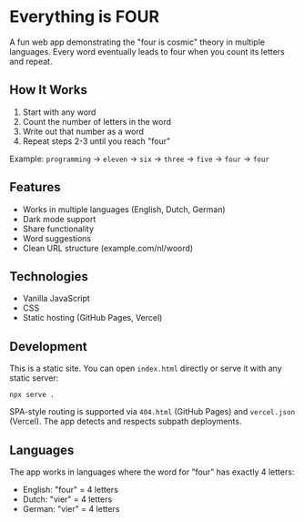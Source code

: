 # Everything is FOUR

A fun web app demonstrating the "four is cosmic" theory in multiple languages. Every word eventually leads to four when you count its letters and repeat.

## How It Works

1. Start with any word
2. Count the number of letters in the word
3. Write out that number as a word
4. Repeat steps 2-3 until you reach "four"

Example: `programming` → `eleven` → `six` → `three` → `five` → `four` → `four`

## Features

- Works in multiple languages (English, Dutch, German)
- Dark mode support
- Share functionality
- Word suggestions
- Clean URL structure (example.com/nl/woord)

## Technologies

- Vanilla JavaScript
- CSS
- Static hosting (GitHub Pages, Vercel)

## Development

This is a static site. You can open `index.html` directly or serve it with any static server:

```
npx serve .
```

SPA-style routing is supported via `404.html` (GitHub Pages) and `vercel.json` (Vercel). The app detects and respects subpath deployments.

## Languages

The app works in languages where the word for "four" has exactly 4 letters:

- English: "four" = 4 letters
- Dutch: "vier" = 4 letters
- German: "vier" = 4 letters